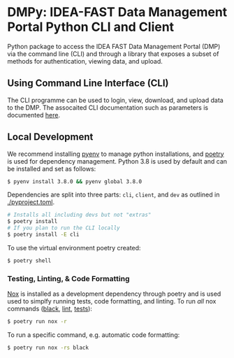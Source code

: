 # DMPy: IDEA-FAST Data Management Portal Python CLI and Client

Python package to access the IDEA FAST Data Management Portal (DMP) via the command line (CLI)
and through a library that exposes a subset of methods for authentication, viewing data, and upload.

## Using Command Line Interface (CLI)

The CLI programme can be used to login, view, download, and upload data to the DMP. 
The assocaited CLI documentation such as parameters is documented [here](CLI.md).

## Local Development

We recommend installing [pyenv](https://github.com/pyenv/pyenv) to manage python installations, 
and [poetry](https://python-poetry.org/) is used for dependency management. 
Python 3.8 is used by default and can be installed and set as follows:

```sh
$ pyenv install 3.8.0 && pyenv global 3.8.0
```

Dependencies are split into three parts: `cli`, `client`, and `dev` as outlined in [./pyproject.toml](./pyproject.toml).

```sh
# Installs all including devs but not "extras"
$ poetry install
# If you plan to run the CLI locally
$ poetry install -E cli
```

To use the virtual environment poetry created:

```sh
$ poetry shell
```

### Testing, Linting, & Code Formatting

[Nox](https://nox.thea.codes/) is installed as a development dependency through poetry and is used used to simplfy running tests, code formatting, and linting. To run _all_ nox commands ([black](https://github.com/psf/black), [lint](https://flake8.pycqa.org/en/latest/), [tests](https://docs.pytest.org/en/latest/)):

```sh
$ poetry run nox -r
```

To run a specific command, e.g. automatic code formatting:

```sh
$ poetry run nox -rs black
```